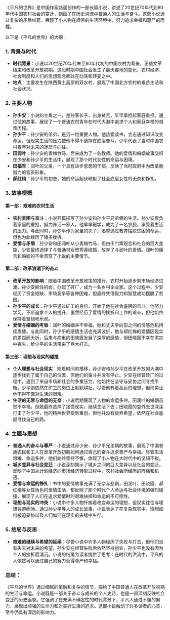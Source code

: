 《平凡的世界》是中国作家路遥创作的一部长篇小说，讲述了20世纪70年代到80年代中国农村社会的变迁，刻画了在历史洪流中普通人的生活与奋斗。这部小说通过复杂的矛盾纠葛，展现了小人物在艰苦的生活环境中，努力追求幸福和尊严的历程。

以下是《平凡的世界》的大纲：

### 1. **背景与时代**
   - **时代背景**：小说以20世纪70年代末至80年代初的中国农村为背景，正值文革结束和改革开放初期。这段时期中国社会发生了翻天覆地的变化，农村经济、社会制度和人们的思想观念都处在动荡和转变之中。
   - **地点**：主要发生在陕西黄土高原的双水村，展现了中国北方农村的艰苦生活和社会状况。

### 2. **主要人物**
   - **孙少安**：小说的主角之一，是孙家长子，出身贫苦，早早承担起家庭重担。通过他的故事，展现了一个普通农村青年在时代大潮中追求个人和家庭幸福的艰难历程。
   - **孙少平**：孙少安的弟弟，是另一位重要人物。他热爱读书，立志通过知识改变命运，但现实生活的压力使他不得不选择在底层奋斗。少平代表了当时中国农村青年对未来的迷茫与向往。
   - **田润叶**：孙少安的青梅竹马，后来成为了一名教师。她的爱情和婚姻故事交织在少安和孙少平的生活中，展现了那个时代女性的命运与困境。
   - **田福军**：润叶的父亲，一个具有进步思想的干部，反映了当时政府中为改革而努力的官员形象。
   - **郝红梅**：孙少平的初恋，她的命运起伏映射了社会底层女性的无奈和挣扎。

### 3. **故事梗概**

#### 第一部：艰难的农村生活
   - **农村贫困与奋斗**：小说开篇描写了孙少安和孙少平兄弟俩的生活。孙少安肩负着家庭的重担，努力养活一家人。他早早辍学，成为了一名农民，承受着生活的压力。与此同时，孙少平作为家里的次子，渴望通过教育摆脱贫困的命运，但也为此经历了诸多挫折。
   - **爱情与矛盾**：孙少安和田润叶从小青梅竹马，但由于门第观念和社会的巨大差距，少安最终选择了与普通村女贺秀莲结婚，放弃了与润叶的爱情。润叶的痛苦和婚姻的不幸贯穿了小说的主要情节。

#### 第二部：改革浪潮下的奋斗
   - **改革开放的影响**：随着中国改革开放政策的推行，农村开始逐步向市场经济过渡，孙少安抓住机会，办起了砖厂，成为一名乡村企业家。这个过程中，少安经历了资金短缺、市场竞争等各种困难，但最终凭借毅力和智慧成功摆脱了贫困。
   - **孙少平的成长**：孙少平通过矿工的身份，开始了他在社会底层的奋斗。他努力学习，不断追求个人的提升，虽然经历了爱情的挫折和工作的艰辛，但他始终保持着坚韧和乐观。
   - **爱情与婚姻的考验**：润叶的婚姻并不幸福，她和丈夫李向前之间的情感危机持续发酵。与此同时，孙少平的感情生活也充满波折，他与郝红梅的爱情因现实的差距而夭折，后来与病重的田晓霞发展了深厚的感情，但田晓霞不幸在洪灾中丧生，给少平的生活带来了巨大打击。

#### 第三部：理想与现实的碰撞
   - **个人理想与社会现实**：随着时间的推移，孙少安和孙少平在改革开放的大潮中逐步找到了属于自己的位置，但他们的奋斗并没有停止。少安在经营砖厂的过程中，遇到了来自市场和社会的多重压力，他始终在坚守与妥协之间寻找平衡。少平则依然在矿工的岗位上默默耕耘，尽管他有着高远的理想，但现实让他不得不面对生活的艰难。
   - **生活的无常与命运的无奈**：小说后期展现了人物的命运多舛。田润叶的婚姻虽然不幸福，但她最终选择了接受现实，继续生活下去；田晓霞的意外去世深深打击了孙少平，他的精神世界受到重创，但他并没有放弃希望，依然在社会底层寻找自己的路。

### 4. **主题与思想**
   - **普通人的奋斗与尊严**：小说通过孙少安、孙少平兄弟俩的故事，展现了中国普通农民和工人在改革开放初期如何通过自己的奋斗追求尊严与幸福。尽管生活艰难、命运多舛，他们始终坚持不懈，体现了小人物在大时代中的坚韧不拔。
   - **城乡差异与社会变迁**：小说深刻揭示了城乡之间的巨大差异以及社会的变迁，反映了中国从计划经济向市场经济转型过程中，农村社会所经历的阵痛和机遇。
   - **爱情与命运的挣扎**：书中的爱情故事充满了无奈与悲剧，田润叶、田晓霞、郝红梅等女性角色的爱情生活，都反映了那个时代个人命运与社会环境的强烈碰撞，展现了人们在追求爱情时的艰难抉择和命运的不可控性。
   - **理想与现实的冲突**：小说中许多人物怀揣着改变命运的理想，但现实往往与理想背道而驰。通过孙少平等人的成长故事，小说表达了在复杂现实中，理想如何被迫妥协以及人们如何在现实的夹缝中生存。

### 5. **结局与反思**
   - **艰难的继续与希望的延续**：尽管小说中许多人物经历了失败与打击，但他们没有失去对未来的希望。孙少安在经营失败后依然坚持创业，孙少平也没有因为个人的挫折而消沉。小说的结尾为读者提供了思考：在时代的洪流中，平凡的人依然可以通过自己的努力获得尊严和幸福。

### 总结：
《平凡的世界》通过细腻的笔触和复杂的情节，描绘了中国普通人在改革开放初期的生活与命运。小说既是一部关于奋斗与成长的个人史诗，也是一部深刻反映社会变迁的历史画卷。它强调了在充满不确定性的时代背景下，平凡人通过不懈的努力，展现出顽强的生命力和对美好生活的追求。这部小说触动了许多读者的心灵，至今仍具有深远的影响力。